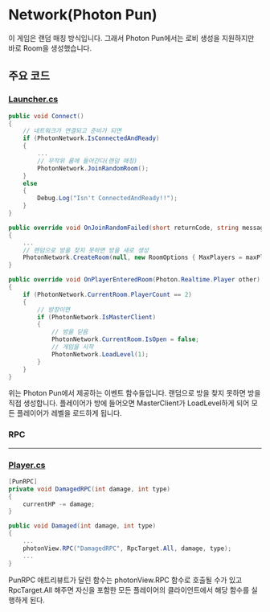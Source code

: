 # Network(Photon Pun)
이 게임은 랜덤 매칭 방식입니다. 그래서 Photon Pun에서는 로비 생성을 지원하지만 바로 Room을 생성했습니다.
## 주요 코드
### [Launcher.cs]()
```c#
public void Connect()
{
    // 네트워크가 연결되고 준비가 되면
    if (PhotonNetwork.IsConnectedAndReady)
    {
        ...
        // 무작위 룸에 들어간다(랜덤 매칭)
        PhotonNetwork.JoinRandomRoom();
    }
    else
    {
        Debug.Log("Isn't ConnectedAndReady!!");
    }
}
```

```c#
public override void OnJoinRandomFailed(short returnCode, string message)
{
    ...
    // 랜덤으로 방을 찾지 못하면 방을 새로 생성
    PhotonNetwork.CreateRoom(null, new RoomOptions { MaxPlayers = maxPlayersPerRoom });
}

public override void OnPlayerEnteredRoom(Photon.Realtime.Player other)
{
    if (PhotonNetwork.CurrentRoom.PlayerCount == 2)
    {
        // 방장이면
        if (PhotonNetwork.IsMasterClient)
        {
            // 방을 닫음
            PhotonNetwork.CurrentRoom.IsOpen = false;
            // 게임을 시작
            PhotonNetwork.LoadLevel(1);
        }
    }
}
```
위는 Photon Pun에서 제공하는 이벤트 함수들입니다. 랜덤으로 방을 찾지 못하면 방을 직접 생성합니다. 플레이어가 방에 들어오면 MasterClient가 LoadLevel하게 되어 모든 플레이어가 레벨을 로드하게 됩니다.

### RPC
---
### [Player.cs](https://github.com/ComeBiga/ChickenBattle_like_JellyBattle/blob/main/jellybattle/Assets/_Jelly%20Battle/1.Scripts/Player/Player.cs)
```c#
[PunRPC]
private void DamagedRPC(int damage, int type)
{
    currentHP -= damage;
}

public void Damaged(int damage, int type)
{
    ...
    photonView.RPC("DamagedRPC", RpcTarget.All, damage, type);
    ...
}
```
PunRPC 애트리뷰트가 달린 함수는 photonView.RPC 함수로 호출될 수가 있고 RpcTarget.All 해주면 자신을 포함한 모든 플레이어의 클라이언트에서 해당 함수를 실행하게 된다.
